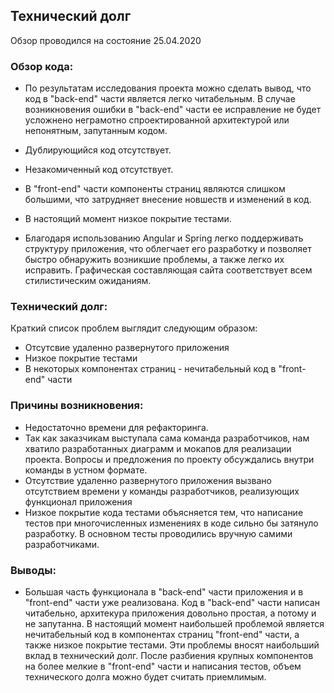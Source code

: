 ## Технический долг

Обзор проводился на состояние 25.04.2020

### Обзор кода:
- По результатам исследования проекта можно сделать вывод, что код в "back-end" части является легко
читабельным. В случае возникновения ошибки в "back-end" части ее исправление не будет
усложнено неграмотно спроектированной архитектурой или непонятным, запутанным кодом.

- Дублирующийся код отсутствует.

- Незакомиченный код отсутствует.

- В "front-end" части компоненты страниц являются слишком большими, что затрудняет внесение новшеств и изменений в код.

- В настоящий момент низкое покрытие тестами.

- Благодаря использованию Angular и Spring легко поддерживать структуру приложения, что облегчает его разработку и позволяет быстро обнаружить возникшие проблемы, а также легко их исправить. Графическая составляющая сайта соответствует всем стилистическим ожиданиям.

### Технический долг:
Краткий список проблем выглядит следующим образом:
- Отсутсвие удаленно развернутого приложения
- Низкое покрытие тестами
- В некоторых компонентах страниц - нечитабельный код в "front-end" части

### Причины возникновения:
- Недостаточно времени для рефакторинга.
- Так как заказчикам выступала сама команда разработчиков, нам хватило разработанных диаграмм и мокапов для реализации проекта. Вопросы и предложения по проекту обсуждались внутри команды в устном формате.
- Отсутствие удаленно развернутого приложения вызвано отсутствием времени у команды разработчиков, реализующих функционал приложения
- Низкое покрытие кода тестами объясняется тем, что написание тестов при многочисленных изменениях в коде сильно бы затянуло разработку. В основном тесты проводились вручную самими разработчиками.

### Выводы:
- Большая часть функционала в "back-end" части приложения и в "front-end" части уже реализована. Код в "back-end" части написан читабельно,
архитекура приложения довольно простая, а потому и не запутанна. В настоящий момент
наибольшей проблемой является нечитабельный код в компонентах страниц "front-end" части, а также низкое покрытие тестами.
Эти проблемы вносят наибольший вклад в технический долг. После разбиения крупных компонентов на более мелкие в "front-end" части
и написания тестов, объем технического долга можно будет считать приемлимым.
